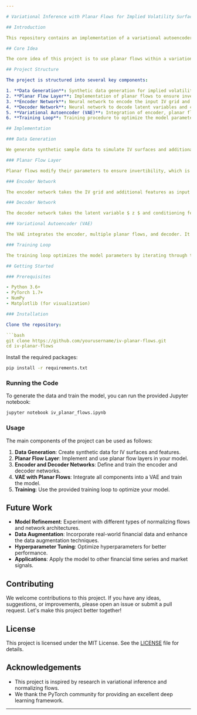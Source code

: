 ```yaml
---

# Variational Inference with Planar Flows for Implied Volatility Surfaces

## Introduction

This repository contains an implementation of a variational autoencoder (VAE) with planar flows to model and fill implied volatility (IV) surfaces. Implied volatility surfaces are crucial in financial markets for pricing options and managing risk. This project aims to improve the flexibility and accuracy of modeling IV surfaces by leveraging the power of normalizing flows and variational inference.

## Core Idea

The core idea of this project is to use planar flows within a variational inference framework to learn a flexible posterior distribution for the latent variables. The model is conditioned on a grid of IVs and additional asset and market features, allowing it to generate and fill missing IV points accurately. The generative model uses the learned posterior samples along with specific conditioning features such as strike price and time to maturity to decode to a single volatility point.

## Project Structure

The project is structured into several key components:

1. **Data Generation**: Synthetic data generation for implied volatility surfaces and associated features.
2. **Planar Flow Layer**: Implementation of planar flows to ensure invertible transformations.
3. **Encoder Network**: Neural network to encode the input IV grid and features into latent variables.
4. **Decoder Network**: Neural network to decode latent variables and conditioning features into implied volatility points.
5. **Variational Autoencoder (VAE)**: Integration of encoder, planar flows, and decoder into a VAE.
6. **Training Loop**: Training procedure to optimize the model parameters.

## Implementation

### Data Generation

We generate synthetic sample data to simulate IV surfaces and additional asset and market features. The IV surfaces are represented as grids with some missing values to mimic real-world scenarios.

### Planar Flow Layer

Planar flows modify their parameters to ensure invertibility, which is crucial for the flow-based variational inference framework. The planar flow layer includes the condition $ w^T u \geq -1 $ to maintain invertibility.

### Encoder Network

The encoder network takes the IV grid and additional features as input and outputs the parameters of the initial approximate posterior distribution. This network is a crucial part of the variational inference process.

### Decoder Network

The decoder network takes the latent variable $ z $ and conditioning features (including strike price and time to maturity) to generate a single implied volatility point. This network enables the generative capabilities of the model.

### Variational Autoencoder (VAE)

The VAE integrates the encoder, multiple planar flows, and decoder. It uses the encoded input and planar flows to learn a flexible posterior distribution, and the decoder generates the IV points.

### Training Loop

The training loop optimizes the model parameters by iterating through the data, performing forward and backward passes, and updating the model using the Adam optimizer. The loss function used is the Evidence Lower Bound (ELBO), which combines the reconstruction term and the KL divergence term.

## Getting Started

### Prerequisites

- Python 3.6+
- PyTorch 1.7+
- NumPy
- Matplotlib (for visualization)

### Installation

Clone the repository:

```bash
git clone https://github.com/yourusername/iv-planar-flows.git
cd iv-planar-flows
```

Install the required packages:

```bash
pip install -r requirements.txt
```

### Running the Code

To generate the data and train the model, you can run the provided Jupyter notebook:

```bash
jupyter notebook iv_planar_flows.ipynb
```

### Usage

The main components of the project can be used as follows:

1. **Data Generation**: Create synthetic data for IV surfaces and features.
2. **Planar Flow Layer**: Implement and use planar flow layers in your model.
3. **Encoder and Decoder Networks**: Define and train the encoder and decoder networks.
4. **VAE with Planar Flows**: Integrate all components into a VAE and train the model.
5. **Training**: Use the provided training loop to optimize your model.

## Future Work

- **Model Refinement**: Experiment with different types of normalizing flows and network architectures.
- **Data Augmentation**: Incorporate real-world financial data and enhance the data augmentation techniques.
- **Hyperparameter Tuning**: Optimize hyperparameters for better performance.
- **Applications**: Apply the model to other financial time series and market signals.

## Contributing

We welcome contributions to this project. If you have any ideas, suggestions, or improvements, please open an issue or submit a pull request. Let's make this project better together!

## License

This project is licensed under the MIT License. See the [LICENSE](LICENSE) file for details.

## Acknowledgements

- This project is inspired by research in variational inference and normalizing flows.
- We thank the PyTorch community for providing an excellent deep learning framework.

---
```

